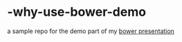 -why-use-bower-demo
===================

a sample repo for the demo part of my [bower presentation](http://slid.es/gion/why-use-bower)
